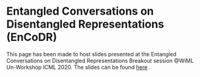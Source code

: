 # Entangled Conversations on Disentangled Representations (EnCoDR)
This page has been made to host slides presented at the Entangled Conversations on Disentangled Representations Breakout session @WiML Un-Workshop ICML 2020.
The slides can be found [here](https://github.com/infinite-pursuits/Disentangled_Representations/blob/master/disentangled_reps.pdf) .
